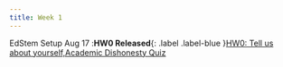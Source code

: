 ```yaml
---
title: Week 1
---
```


EdStem Setup
Aug 17
:**HW0 Released**{: .label .label-blue }[HW0: Tell us about yourself,Academic Dishonesty Quiz](https://edstem.org/us/courses/41263/lessons/72112/slides/384157)


